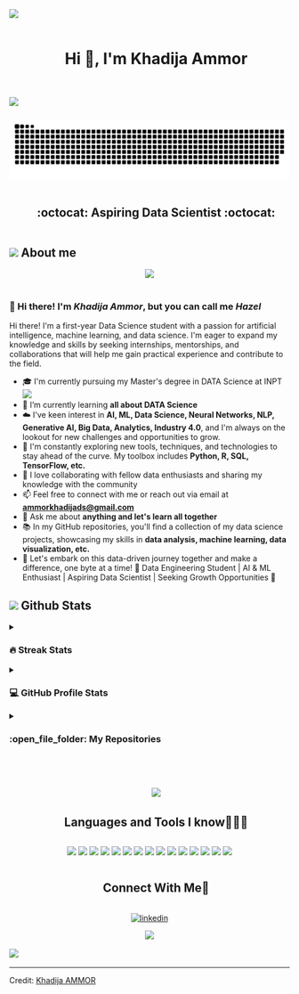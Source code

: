 <!--horizontal divider(gradiant)-->
<img src="https://user-images.githubusercontent.com/73097560/115834477-dbab4500-a447-11eb-908a-139a6edaec5c.gif">

<!--h1 without bottom border-->
<div id="user-content-toc">
  <ul align="center">
    <summary><h1 style="display: inline-block">Hi 👋, I'm Khadija Ammor</h1></summary>
  </ul>
</div>

## <picture><img src = "https://media.newyorker.com/photos/64177e0c6534701061ec3f19/master/w_2560%2Cc_limit/Bing_Ani_Final_B_2A.gif" width = 1020px></picture>

<!--- snake -->
<div align="center">
  <img  src="https://github.com/1999AZZAR/1999AZZAR/blob/main/resources/img/grid-snake.svg"
       alt="snake" /></a>
</div>

<!--h2 without bottom border-->
<div id="user-content-toc">
  <ul align="center">
    <summary><h2 style="display: inline-block">:octocat: Aspiring Data Scientist :octocat:</h2></summary>
  </ul>
</div>


<!--Intro start-->
## <picture><img src = "https://github.com/7oSkaaa/7oSkaaa/blob/main/Images/about_me.gif?raw=true" width = 50px></picture> About me

<picture> <img align="right" src="https://media2.giphy.com/media/f9RGISl9RmNOsWR5NP/giphy.gif?cid=ecf05e47mqkrjozv8jz21g0nwmeidjlaqkeytjulasfr1aqa&ep=v1_gifs_search&rid=giphy.gif&ct=g" width = 260px></picture>

<br><br>
### 👋 Hi there! I'm *Khadija Ammor*, but you can call me *Hazel*

Hi there! I'm a first-year Data Science student with a passion for artificial intelligence, machine learning, and data science. I'm eager to expand my knowledge and skills by seeking internships, mentorships, and collaborations that will help me gain practical experience and contribute to the field.
- 🎓 I'm currently pursuing my Master's degree in DATA Science at INPT <picture><img src="https://o.remove.bg/downloads/6cfda9fb-d736-467d-a065-a2cc22470e91/image-removebg-preview.png" width = 40px></picture> 
- 🔭 I’m currently learning **all about DATA Science**
- ☁️ I've keen interest in **AI, ML, Data Science, Neural Networks, NLP, Generative AI, Big Data, Analytics, Industry 4.0**, and I'm always on the lookout for new challenges and opportunities to grow.
- 🌱 I'm constantly exploring new tools, techniques, and technologies to stay ahead of the curve. My toolbox includes **Python, R, SQL, TensorFlow, etc.**
- 🤝 I love collaborating with fellow data enthusiasts and sharing my knowledge with the community
- 📫 Feel free to connect with me or reach out via email at **ammorkhadijads@gmail.com**
- 💬 Ask me about **anything and let's learn all together**
- 📚 In my GitHub repositories, you'll find a collection of my data science projects, showcasing my skills in **data analysis, machine learning, data visualization, etc.**
- 🚀 Let's embark on this data-driven journey together and make a difference, one byte at a time!
🚀 Data Engineering Student | AI & ML Enthusiast | Aspiring Data Scientist | Seeking Growth Opportunities 🚀













<!--Intro end-->


## <picture> <img src = "https://github.com/7oSkaaa/7oSkaaa/blob/main/Images/Statistics.gif?raw=true" width = 50px>  </picture> Github Stats

<details><summary><h3> 🔥 Streak Stats</h3></summary>

----	

<p align="center"><img src="https://github-readme-streak-stats.herokuapp.com/?user=ammorkhadija&theme=tokyonight_duo" alt="7oSkaaa" /></p>

</details>
  
<details><summary><h3>💻 GitHub Profile Stats</h3></summary>

----
	
<p align="center">
    <a href="https://github.com/anuraghazra/github-readme-stats">
	    <img alt="khadija's Github Stats" src="https://github-readme-stats.vercel.app/api?username=ammorkhadija&show_icons=true&count_private=true&locale=en&theme=tokyonight&layout=compact" height="180px"/></a>
	  <img src="https://github-readme-stats.vercel.app/api/top-langs?username=ammorkhadija&langs_count=10&show_icons=true&locale=en&theme=tokyonight" alt="khadija" height="100px"/>
<br/>

  <b>Note:</b> Top languages is only a metric of the languages my public code consists of and doesn't reflect experience or skill level.
  </p>
</details>
</details>
	
<details><summary><h3> :open_file_folder: My Repositories </h3></summary>

----
	
<div>
  <p align="center">
	<a href="https://github.com/ammorkhadija/ammorkhadija">
      		<img src="https://github-readme-stats.vercel.app/api/pin/?username=ammorkhadija&repo=ammorkhadija&theme=tokyonight" alt="GitHub Stats" />
    	</a>
	
  </p>
</div>
</details>

</br></br>


</p>        
<!--- stats (end) -->


<!--h1 without bottom border-->
<div id="user-content-toc">
  <ul align="center">
<picture> <img src = "https://github.com/7oSkaaa/7oSkaaa/blob/main/Images/Software_Tools.gif?raw=true" width = 60px> </picture><summary><h2 style="display: inline-block">Languages and Tools I know👨🏻‍💻</h2></summary>
  </ul>
</div>
<!--tech stack icons-->
<p align="center">

   <img height=50 src="https://user-images.githubusercontent.com/25181517/183914128-3fc88b4a-4ac1-40e6-9443-9a30182379b7.png"/>
   <img height=50 src="https://user-images.githubusercontent.com/25181517/190887576-6653f877-8439-4521-82f3-403086ead892.png"/>
   <img height=50 src="https://user-images.githubusercontent.com/25181517/192106593-610ee31c-995e-4f24-b8e1-0f18eead6fae.png"/>
   <img height=50 src="https://user-images.githubusercontent.com/25181517/184103699-d1b83c07-2d83-4d99-9a1e-83bd89e08117.png"/>
   <img height=50 src="https://user-images.githubusercontent.com/25181517/186884150-05e9ff6d-340e-4802-9533-2c3f02363ee3.png"/>
   <img height=50 src="https://user-images.githubusercontent.com/25181517/186884153-99edc188-e4aa-4c84-91b0-e2df260ebc33.png"/>
   <img height=50 src="https://pandas.pydata.org/static/img/favicon_white.ico"/>
   <img height=50 src="https://res.cloudinary.com/crunchbase-production/image/upload/c_lpad,f_auto,q_auto:eco,dpr_1/vgay5hqdvszlmvud3hwu"/>
   <img height=50 src="https://o.remove.bg/downloads/61ed7f6d-c446-45d1-93c9-daa48d152097/image-removebg-preview.png"/>
   <img height=50 src="https://numpy.org/images/logo.svg"/>
   <img height=60 src="https://o.remove.bg/downloads/081a224c-5e41-485b-83a8-b5310dc440c3/image-removebg-preview.png"/>
   <img height=50 src="https://seeklogo.com/images/S/seaborn-logo-244EB2DEC5-seeklogo.com.png"/>
   <img height=50 src="https://o.remove.bg/downloads/cc7a6ec4-daed-42ec-b8dd-9da7183a043e/png-transparent-microsoft-sql-server-sql-server-management-studio-windows-server-2008-database-performance-angle-symmetry-shoe-thumbnail-removebg-preview.png"/>
   <img height=50 src="https://o.remove.bg/downloads/5328c68c-e90b-4895-8b43-40d809c2081a/4152242-middle-removebg-preview.png"/>

  <a href="https://skillicons.dev">
    <img src="https://skillicons.dev/icons?i=git,c,discord,figma,flask,html,eclipse,java,linux,bash,mysql,py,fastapi,github,idea,r,selenium,tensorflow,vscode,visualstudio,replit,twitter,html,css,js" />
  </a>
   
</p>

   
    

<!-- Connect with me -->
<!--h2 without bottom border-->
<div id="user-content-toc">
  <ul align="center">
    <summary><h2 style="display: inline-block">Connect With Me🤝</h2></summary>
  </ul>
</div>

<!--icons and links-->
<p align="center">
<a href="https://www.linkedin.com/in/khadijaammor/" target="blank"><img align="center" src="https://user-images.githubusercontent.com/88904952/234979284-68c11d7f-1acc-4f0c-ac78-044e1037d7b0.png" alt="linkedin" height="50" width="50" /></a>

  
</p>


<!--profile visit count-->
<div align="center">
  
[![](https://visitcount.itsvg.in/api?id=ammorkhadija&icon=3&color=6)](https://visitcount.itsvg.in)
  
</div>

<!--horizontal divider(gradiant)-->
<img src="https://user-images.githubusercontent.com/73097560/115834477-dbab4500-a447-11eb-908a-139a6edaec5c.gif">

----------------------------------------------------------------------
Credit: [Khadija AMMOR](https://github.com/ammorkhadija)
